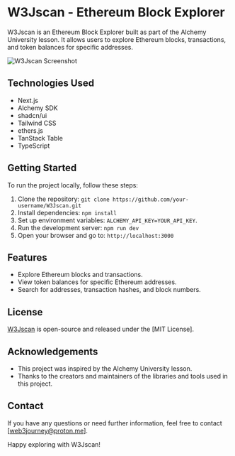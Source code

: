 # W3Jscan - Ethereum Block Explorer

W3Jscan is an Ethereum Block Explorer built as part of the Alchemy University lesson. It allows users to explore Ethereum blocks, transactions, and token balances for specific addresses.

![W3Jscan Screenshot](https://github.com//W3journey/W3Jscan/media/repo-header.png)

## Technologies Used

- Next.js
- Alchemy SDK
- shadcn/ui
- Tailwind CSS
- ethers.js
- TanStack Table
- TypeScript

## Getting Started

To run the project locally, follow these steps:

1. Clone the repository: `git clone https://github.com/your-username/W3Jscan.git`
2. Install dependencies: `npm install`
3. Set up environment variables: `ALCHEMY_API_KEY=YOUR_API_KEY`.
4. Run the development server: `npm run dev`
5. Open your browser and go to: `http://localhost:3000`

## Features

- Explore Ethereum blocks and transactions.
- View token balances for specific Ethereum addresses.
- Search for addresses, transaction hashes, and block numbers.

## License

[W3Jscan](https://github.com//W3journey/W3Jscan/) is open-source and released under the [MIT License].

## Acknowledgements

- This project was inspired by the Alchemy University lesson.
- Thanks to the creators and maintainers of the libraries and tools used in this project.

## Contact

If you have any questions or need further information, feel free to contact [web3journey@proton.me].

Happy exploring with W3Jscan!
